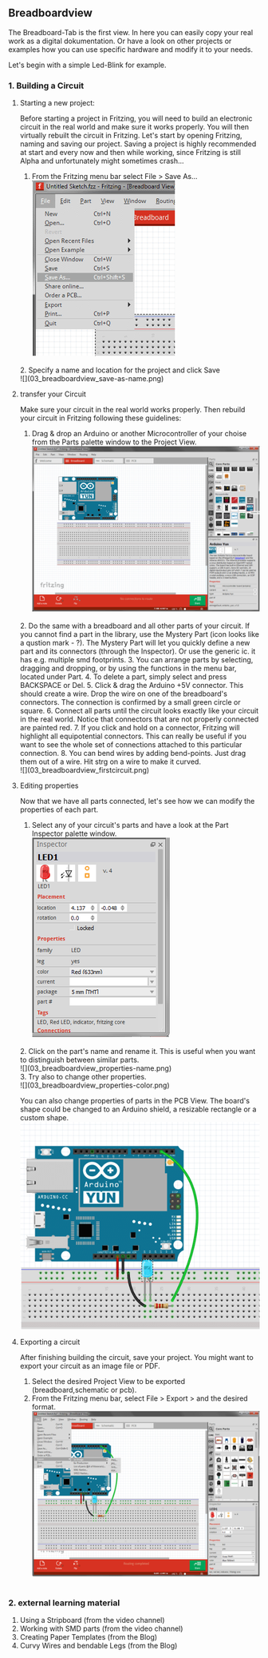 ## Breadboardview ##

The Breadboard-Tab is the first view. In here you can easily copy your real work as a digital dokumentation. Or have a look on other projects or examples how you can use specific hardware and modify it to your needs. 

Let's begin with a simple Led-Blink for example.

### 1. Building a Circuit ###

1. Starting a new project:

	Before starting a project in Fritzing, you will need to build an electronic circuit in the real world and make sure it works properly. You will then virtually rebuilt the circuit in Fritzing.
	Let's start by opening Fritzing, naming and saving our project. Saving a project is highly recommended at start and every now and then while working, since Fritzing is still Alpha and unfortunately might sometimes crash...

	1. From the Fritzing menu bar select File > Save As...<br/>
	![](03_breadboardview_save-as.png)
	<br/>
	2. Specify a name and location for the project and click Save<br/>
	![](03_breadboardview_save-as-name.png)
	<br/>
2. transfer your Circuit

	Make sure your circuit in the real world works properly. Then rebuild your circuit in Fritzing following these guidelines:
	1. Drag & drop an Arduino or another Microcontroller of your choise from the Parts palette window to the Project View.<br/>
	![](03_breadboardview_droparduino.png)
    <br/>
	2. Do the same with a breadboard and all other parts of your circuit. If you cannot find a part in the library, use the Mystery Part (icon looks like a qustion mark - ?). The Mystery Part will let you quickly define a new part and its connectors (through the Inspector). Or use the generic ic. it has e.g. multiple smd footprints. 
	3. You can arrange parts by selecting, dragging and dropping, or by using the functions in the menu bar, located under Part.
	4. To delete a part, simply select and press BACKSPACE or Del.
	5. Click & drag the Arduino +5V connector. This should create a wire. Drop the wire on one of the breadboard's connectors. The connection is confirmed by a small green circle or square.
	6. Connect all parts until the circuit looks exactly like your circuit in the real world. Notice that connectors that are not properly connected are painted red.
	7. If you click and hold on a connector, Fritzing will highlight all equipotential connectors. This can really be useful if you want to see the whole set of connections attached to this particular connection.
	8. You can bend wires by adding bend-points. Just drag them out of a wire. Hit strg on a wire to make it curved.	<br/>
	![](03_breadboardview_firstcircuit.png)
	<br/>
3. Editing properties

	Now that we have all parts connected, let's see how we can modify the properties of each part.
	1. Select any of your circuit's parts and have a look at the Part Inspector palette window.<br/>
	![](03_breadboardview_properties.png)
    <br/>
	2. Click on the part's name and rename it. This is useful when you want to distinguish between similar parts.<br/>
	![](03_breadboardview_properties-name.png)
    <br/>
	3. Try also to change other properties.
	<br/>
	![](03_breadboardview_properties-color.png)<br/>
	
	You can also change properties of parts in the PCB View. The board's shape could be changed to an Arduino shield, a resizable rectangle or a custom shape.<br/>	
    ![](03_breadboardview_properties-result.png)
    <br/>

4. Exporting a circuit

	After finishing building the circuit, save your project. You might want to export your circuit as an image file or PDF.
	1. Select the desired Project View to be exported (breadboard,schematic or pcb).
	2. From the Fritzing menu bar, select File > Export > and the desired format.<br/>
	![](03_breadboardview_export.png)
	<br/>
    
### 2. external learning material ###

1. Using a Stripboard (from the video channel)
2. Working with SMD parts (from the video channel)
3. Creating Paper Templates (from the Blog)
4. Curvy Wires and bendable Legs (from the Blog)
